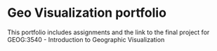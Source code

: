 # Geo Visualization portfolio
This portfolio includes assignments and the link to the final project for GEOG:3540 - Introduction to Geographic Visualization

